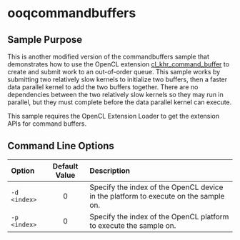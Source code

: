 # ooqcommandbuffers

## Sample Purpose

This is another modified version of the commandbuffers sample that demonstrates how to use the OpenCL extension [cl_khr_command_buffer](https://www.khronos.org/registry/OpenCL/specs/3.0-unified/html/OpenCL_Ext.html#cl_khr_command_buffer) to create and submit work to an out-of-order queue.
This sample works by submitting two relatively slow kernels to initialize two buffers, then a faster data parallel kernel to add the two buffers together.
There are no dependencies between the two relatively slow kernels so they may run in parallel, but they must complete before the data parallel kernel can execute.

This sample requires the OpenCL Extension Loader to get the extension APIs for command buffers.

## Command Line Options

| Option | Default Value | Description |
|:--|:-:|:--|
| `-d <index>` | 0 | Specify the index of the OpenCL device in the platform to execute on the sample on.
| `-p <index>` | 0 | Specify the index of the OpenCL platform to execute the sample on.
